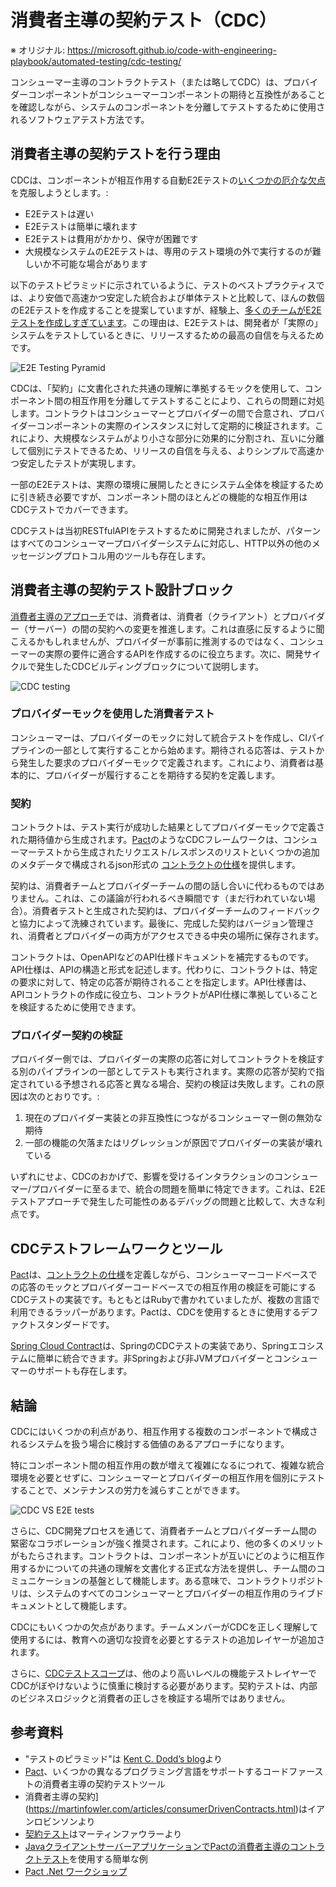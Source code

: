 # 消費者主導の契約テスト（CDC）

※ オリジナル: https://microsoft.github.io/code-with-engineering-playbook/automated-testing/cdc-testing/

コンシューマー主導のコントラクトテスト（または略してCDC）は、プロバイダーコンポーネントがコンシューマーコンポーネントの期待と互換性があることを確認しながら、システムのコンポーネントを分離してテストするために使用されるソフトウェアテスト方法です。

## 消費者主導の契約テストを行う理由

CDCは、コンポーネントが相互作用する自動E2Eテストの[いくつかの厄介な欠点](https://pactflow.io/blog/proving-e2e-tests-are-a-scam)を克服しようとします。:

* E2Eテストは遅い
* E2Eテストは簡単に壊れます
* E2Eテストは費用がかかり、保守が困難です
* 大規模なシステムのE2Eテストは、専用のテスト環境の外で実行するのが難しいか不可能な場合があります

以下のテストピラミッドに示されているように、テストのベストプラクティスでは、より安価で高速かつ安定した統合および単体テストと比較して、ほんの数個のE2Eテストを作成することを提案していますが、経験上、[多くのチームがE2Eテストを作成しすぎています](https://testing.googleblog.com/2015/04/just-say-no-to-more-end-to-end-tests.html)。この理由は、E2Eテストは、開発者が「実際の」システムをテストしているときに、リリースするための最高の自信を与えるためです。

![E2E Testing Pyramid](./images/testing-pyramid.png)

CDCは、「契約」に文書化された共通の理解に準拠するモックを使用して、コンポーネント間の相互作用を分離してテストすることにより、これらの問題に対処します。コントラクトはコンシューマーとプロバイダーの間で合意され、プロバイダーコンポーネントの実際のインスタンスに対して定期的に検証されます。これにより、大規模なシステムがより小さな部分に効果的に分割され、互いに分離して個別にテストできるため、リリースの自信を与える、よりシンプルで高速かつ安定したテストが実現します。

一部のE2Eテストは、実際の環境に展開したときにシステム全体を検証するために引き続き必要ですが、コンポーネント間のほとんどの機能的な相互作用はCDCテストでカバーできます。

CDCテストは当初RESTfulAPIをテストするために開発されましたが、パターンはすべてのコンシューマープロバイダーシステムに対応し、HTTP以外の他のメッセージングプロトコル用のツールも存在します。

## 消費者主導の契約テスト設計ブロック

 [消費者主導のアプローチ](https://martinfowler.com/articles/consumerDrivenContracts.html)では、消費者は、消費者（クライアント）とプロバイダー（サーバー）の間の契約への変更を推進します。これは直感に反するように聞こえるかもしれませんが、プロバイダーが事前に推測するのではなく、コンシューマーの実際の要件に適合するAPIを作成するのに役立ちます。次に、開発サイクルで発生したCDCビルディングブロックについて説明します。

![CDC testing](./images/cdc-testing.png)

### プロバイダーモックを使用した消費者テスト

コンシューマーは、プロバイダーのモックに対して統合テストを作成し、CIパイプラインの一部として実行することから始めます。期待される応答は、テストから発生した要求のプロバイダーモックで定義されます。これにより、消費者は基本的に、プロバイダーが履行することを期待する契約を定義します。

### 契約

コントラクトは、テスト実行が成功した結果としてプロバイダーモックで定義された期待値から生成されます。[Pact](https://docs.pact.io/)のようなCDCフレームワークは、コンシューマーテストから生成されたリクエスト/レスポンスのリストといくつかの追加のメタデータで構成されるjson形式の [コントラクトの仕様](https://github.com/pact-foundation/pact-specification)を提供します。

契約は、消費者チームとプロバイダーチームの間の話し合いに代わるものではありません。これは、この議論が行われるべき瞬間です（まだ行われていない場合）。消費者テストと生成された契約は、プロバイダーチームのフィードバックと協力によって洗練されています。最後に、完成した契約はバージョン管理され、消費者とプロバイダーの両方がアクセスできる中央の場所に保存されます。

コントラクトは、OpenAPIなどのAPI仕様ドキュメントを補完するものです。API仕様は、APIの構造と形式を記述します。代わりに、コントラクトは、特定の要求に対して、特定の応答が期待されることを指定します。API仕様書は、APIコントラクトの作成に役立ち、コントラクトがAPI仕様に準拠していることを検証するために使用できます。

### プロバイダー契約の検証

プロバイダー側​​では、プロバイダーの実際の応答に対してコントラクトを検証する別のパイプラインの一部としてテストも実行されます。実際の応答が契約で指定されている予想される応答と異なる場合、契約の検証は失敗します。これの原因は次のとおりです。:

1. 現在のプロバイダー実装との非互換性につながるコンシューマー側の無効な期待
2. 一部の機能の欠落またはリグレッションが原因でプロバイダーの実装が壊れている

いずれにせよ、CDCのおかげで、影響を受けるインタラクションのコンシューマー/プロバイダーに至るまで、統合の問題を簡単に特定できます。これは、E2Eテストアプローチで発生した可能性のあるデバッグの問題と比較して、大きな利点です。

## CDCテストフレームワークとツール

[Pact](https://docs.pact.io/)は、[コントラクトの仕様](https://github.com/pact-foundation/pact-specification)を定義しながら、コンシューマーコードベースでの応答のモックとプロバイダーコードベースでの相互作用の検証を可能にするCDCテストの実装です。もともとはRubyで書かれていましたが、複数の言語で利用できるラッパーがあります。Pactは、CDCを使用するときに使用するデファクトスタンダードです。

[Spring Cloud Contract](https://cloud.spring.io/spring-cloud-contract/reference/html)は、SpringのCDCテストの実装であり、Springエコシステムに簡単に統合できます。非Springおよび非JVMプロバイダーとコンシューマーのサポートも存在します。

## 結論

CDCにはいくつかの利点があり、相互作用する複数のコンポーネントで構成されるシステムを扱う場合に検討する価値のあるアプローチになります。

特にコンポーネント間の相互作用の数が増えて複雑になるにつれて、複雑な統合環境を必要とせずに、コンシューマーとプロバイダーの相互作用を個別にテストすることで、メンテナンスの労力を減らすことができます。

![CDC VS E2E tests](./images/cdc-vs-e2e.png)

さらに、CDC開発プロセスを通じて、消費者チームとプロバイダーチーム間の緊密なコラボレーションが強く推奨されます。これにより、他の多くのメリットがもたらされます。コントラクトは、コンポーネントが互いにどのように相互作用するかについての共通の理解を文書化する正式な方法を提供し、チーム間のコミュニケーションの基盤として機能します。ある意味で、コントラクトリポジトリは、システムのすべてのコンシューマーとプロバイダーの相互作用のライブドキュメントとして機能します。

CDCにもいくつかの欠点があります。チームメンバーがCDCを正しく理解して使用するには、教育への適切な投資を必要とするテストの追加レイヤーが追加されます。

さらに、[CDCテストスコープ](https://docs.pact.io/getting_started/testing-scope)は、他のより高いレベルの機能テストレイヤーでCDCがぼやけないように慎重に検討する必要があります。契約テストは、内部のビジネスロジックと消費者の正しさを検証する場所ではありません。

## 参考資料

* "テストのピラミッド"は [Kent C. Dodd’s blog](https://blog.kentcdodds.com/write-tests-not-too-many-mostly-integration-5e8c7fff591c)より
* [Pact](https://docs.pact.io/)、いくつかの異なるプログラミング言語をサポートするコードファーストの消費者主導の契約テストツール
* 消費者主導の契約](https://martinfowler.com/articles/consumerDrivenContracts.html)はイアンロビンソンより
* [契約テスト](https://martinfowler.com/bliki/ContractTest.html)はマーティンファウラーより
* [JavaクライアントサーバーアプリケーションでPactの消費者主導のコントラクトテスト](https://github.com/oottka/pact-spring)を使用する簡単な例
* [Pact .Net ワークショップ](https://github.com/pact-foundation/pact-workshop-dotnet-core-v1)
